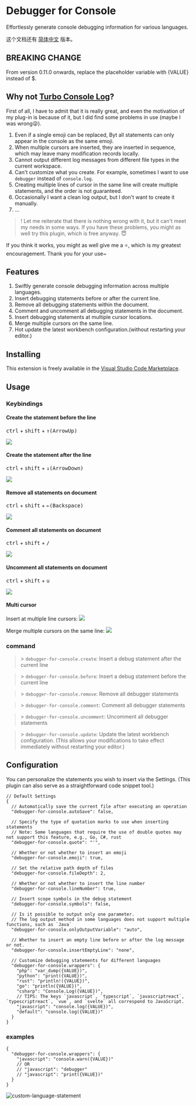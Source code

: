 # Debugger for Console
Effortlessly generate console debugging information for various languages.

这个文档还有 [简体中文](./README-CN.md) 版本。

## BREAKING CHANGE
From version 0.11.0 onwards, replace the placeholder variable with {VALUE} instead of $.

## Why not [Turbo Console Log](https://marketplace.visualstudio.com/items?itemName=ChakrounAnas.turbo-console-log)?
First of all, I have to admit that it is really great, and even the motivation of my plug-in is because of it, but I did find some problems in use (maybe I was wrong😜).

1. Even if a single emoji can be replaced, Byt all statements can only appear in the console as the same emoji.
2. When multiple cursors are inserted, they are inserted in sequence, which may leave many modification records locally.
3. Cannot output different log messages from different file types in the current workspace.
4. Can't customize what you create. For example, sometimes I want to use `debugger` instead of `console.log`.
5. Creating multiple lines of cursor in the same line will create multiple statements, and the order is not guaranteed.
6. Occasionally I want a clean log output, but I don't want to create it manually.
7. ...

>! Let me reiterate that there is nothing wrong with it, but it can't meet my needs in some ways. If you have these problems, you might as well try this plugin, which is free anyway. 😇

If you think it works, you might as well give me a ⭐, which is my greatest encouragement. Thank you for your use~

## Features
1. Swiftly generate console debugging information across multiple languages.
2. Insert debugging statements before or after the current line.
3. Remove all debugging statements within the document.
4. Comment and uncomment all debugging statements in the document.
5. Insert debugging statements at multiple cursor locations.
6. Merge multiple cursors on the same line.
7. Hot update the latest workbench configuration.(without restarting your editor.)

## Installing

This extension is freely available in the [Visual Studio Code Marketplace](https://marketplace.visualstudio.com/items?itemName=banlify.debugger-for-console).

## Usage

### Keybindings
#### Create the statement before the line
<kbd>ctrl</kbd> + <kbd>shift</kbd> + <kbd>↑(ArrowUp)</kbd>

![](res/create-statement-before.gif)

#### Create the statement after the line
<kbd>ctrl</kbd> + <kbd>shift</kbd> + <kbd>↓(ArrowDown)</kbd>

![](res/create-statement-after.gif)

#### Remove all statements on document
<kbd>ctrl</kbd> + <kbd>shift</kbd> + <kbd>←(Backspace)</kbd>

![](res/remove-all-statements.gif)

#### Comment all statements on document
<kbd>ctrl</kbd> + <kbd>shift</kbd> + <kbd>/</kbd>

![](res/comment-all-statements.gif)

#### Uncomment all statements on document
<kbd>ctrl</kbd> + <kbd>shift</kbd> + <kbd>u</kbd>

![](res/uncomment-all-statements.gif)

#### Multi cursor
Insert at multiple line cursors:
![](res/multi-cursor-insert.gif)

Merge multiple cursors on the same line:
![](res/merged-multi-cursor-insert.gif)

### command

> \> `debugger-for-console.create`: Insert a debug statement after the current line

> \> `debugger-for-console.before`: Insert a debug statement before the current line

> \> `debugger-for-console.remove`: Remove all debugger statements

> \> `debugger-for-console.comment`: Comment all debugger statements

> \> `debugger-for-console.uncomment`: Uncomment all debugger statements

> \> `debugger-for-console.update`: Update the latest workbench configuration. (This allows your modifications to take effect immediately without restarting your editor.)


## Configuration

You can personalize the statements you wish to insert via the Settings. (This plugin can also serve as a straightforward code snippet tool.)

```json5
// Default Settings
{
  // Automatically save the current file after executing an operation
  "debugger-for-console.autoSave": false,

  // Specify the type of quotation marks to use when inserting statements
  // Note: Some languages that require the use of double quotes may not support this feature, e.g., Go, C#, rust
  "debugger-for-console.quote": "'",

  // Whether or not whether to insert an emoji
  "debugger-for-console.emoji": true,

  // Set the relative path depth of files
  "debugger-for-console.fileDepth": 2,

  // Whether or not whether to insert the line number
  "debugger-for-console.lineNumber": true,

  // Insert scope symbols in the debug statement
  "debugger-for-console.symbols": false,

  // Is it possible to output only one parameter.
  // The log output method in some languages does not support multiple functions, such as `Java`
  "debugger-for-console.onlyOutputVariable": "auto",

  // Whether to insert an empty line before or after the log message or not.
  "debugger-for-console.insertEmptyLine": "none",

  // Customize debugging statements for different languages
  "debugger-for-console.wrappers": {
    "php": "var_dump({VALUE})",
    "python": "print({VALUE})",
    "rust": "println!({VALUE})",
    "go": "println({VALUE})",
    "csharp": "Console.Log({VALUE})",
    // TIPS: The keys `javascript`, `typescript`, `javascriptreact`, `typescriptreact`, `vue`, and `svelte` all correspond to JavaScript.
    "javascript": "console.log({VALUE})",
    "default": "console.log({VALUE})"
  }
}
```

### examples

```json5
{
  "debugger-for-console.wrappers": {
    "javascript": "console.warn({VALUE})"
    // OR
    // "javascript": "debugger"
    // "javascript": "print({VALUE})"
  }
}
```

![custom-language-statement](res/custom-language-statement.gif)
